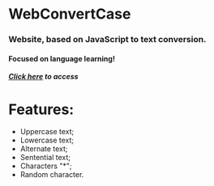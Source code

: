 # WebConvertCase

### Website, based on JavaScript to text conversion.
#### Focused on language learning!

_**[Click here](https://igorfollador.github.io/WebConvertCase/) to access**_

# Features:
 - Uppercase text;
 - Lowercase text;
 - Alternate text;
 - Sentential text;
 - Characters "*";
 - Random character.
